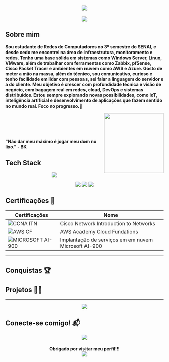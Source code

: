 <h1 align="center">
  <img src="https://capsule-render.vercel.app/api?type=rounded&height=250&color=802C11&text=Guilherme%20Aquino%20⚡&textBg=false&fontColor=FFFFFF">
</h1>

<p align="center">
  <img src="https://readme-typing-svg.herokuapp.com?font=Fira+Code&weight=700&size=21&pause=1000&color=E84E1F&repeat=false&width=435&lines=Network+Analist+%7C+Cloud+Engineer">
</p>

## Sobre mim 

**Sou estudante de Redes de Computadores no 3º semestre do SENAI, e desde cedo me encontrei na área de infraestrutura, monitoramento e redes. Tenho uma base sólida em sistemas como Windows Server, Linux, VMware, além de trabalhar com ferramentas como Zabbix, pfSense, Cisco Packet Tracer e ambientes em nuvem como AWS e Azure. Gosto de meter a mão na massa, além do técnico, sou comunicativo, curioso e tenho facilidade em lidar com pessoas, sei falar a linguagem do servidor e a do cliente.
Meu objetivo é crescer com profundidade técnica e visão de negócio, com bagagem real em redes, cloud, DevOps e sistemas distribuídos. Estou sempre explorando novas possibilidades, como IoT, inteligência artificial e desenvolvimento de aplicações que fazem sentido no mundo real. Foco no progresso.🚀**

<img align="right" height="190" src="https://i.pinimg.com/originals/e6/df/b2/e6dfb22ee8a14be110ec2bed65cc51a5.gif">
<img align="left" height="">


<br><br><br><br>

**"Não dar meu máximo é jogar meu dom no lixo." - BK**

## Tech Stack

<p align="center">
  <img src="https://skillicons.dev/icons?i=arduino,aws,azure,bash,c,debian,git,github,gmail,grafana,html,linux,nginx,notion,ubuntu,windows">
</p>
<p align="center">
  <img src="https://img.shields.io/badge/ChatGPT-74aa9c?logo=openai&logoColor=white">
  <img src="https://img.shields.io/badge/Miro-050038?logo=miro&logoColor=fff">
  <img src="https://img.shields.io/badge/Trello-0052CC?logo=trello&logoColor=fff">
</p>


## Certificações 📝

| Certificações | Nome |
| --- | --- |
| ![CCNA ITN](https://img.shields.io/badge/CISCO_Introductio_To_Networks-t?style=plastic&logo=cisco&color=black) | Cisco Network Introduction to Networks |
| ![AWS CF](https://img.shields.io/badge/_-AWS_Academy_Cloud_Foundations_-t?style=plastic&logo=amazonwebservices&logoColor=orange&color=black) | AWS Academy Cloud Fundations |
| ![MICROSOFT AI-900](https://img.shields.io/badge/_SENAI_Microsoft_AI_900_-T?style=plastic&logoColor=orange&color=black) | Implantação de serviços em em nuvem Microsoft AI-900 |

---

## Conquistas 🏆






## Projetos 🧑‍💻





---

<p align="center">
  <img src="https://github-readme-streak-stats.herokuapp.com?user=Aquino-Gui-7&theme=highcontrast&hide_border=true&short_numbers=true&mode=weekly&card_width=500&card_height=200">
<p/>

## Conecte-se comigo! 📬

<p align="center">
  <a href="https://www.linkedin.com/public-profile/settings?trk=d_flagship3_profile_self_view_public_profile"> <img src="https://custom-icon-badges.demolab.com/badge/LinkedIn-0A66C2?logo=linkedin-white&logoColor=fff"></a>
</p>

<h4 align="center">
  Obrigado por visitar meu perfil!!!
  <div>
    <img src="https://komarev.com/ghpvc/?username=Aquino-Gui-7&color=orange">
  </div>
</h4>
  
